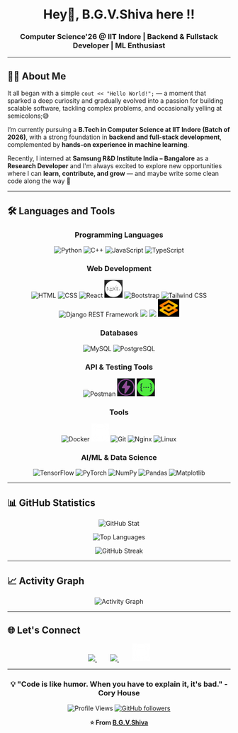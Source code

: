 <h1 align="center">Hey👋, B.G.V.Shiva here !!</h1>
<h3 align="center">Computer Science'26 @ IIT Indore | Backend & Fullstack Developer | ML Enthusiast</h3>

---

## 👨‍💻 About Me

It all began with a simple `cout << "Hello World!";` — a moment that sparked a deep curiosity and gradually evolved into a passion for building scalable software, tackling complex problems, and occasionally yelling at semicolons;😅

I’m currently pursuing a **B.Tech in Computer Science at IIT Indore (Batch of 2026)**, with a strong foundation in **backend and full-stack development**, complemented by **hands-on experience in machine learning**.

Recently, I interned at **Samsung R&D Institute India – Bangalore** as a **Research Developer** and I'm always excited to explore new opportunities where I can **learn, contribute, and grow** — and maybe write some clean code along the way 🚀

---

## 🛠️ Languages and Tools

<div align="center">

### Programming Languages
</div>
<div align="center">
<img src="https://cdn.jsdelivr.net/gh/devicons/devicon/icons/python/python-original.svg" height="40" alt="Python" />
  <img src="https://cdn.jsdelivr.net/gh/devicons/devicon/icons/cplusplus/cplusplus-original.svg" height="40" alt="C++" />
  <img src="https://cdn.jsdelivr.net/gh/devicons/devicon/icons/javascript/javascript-original.svg" height="40" alt="JavaScript" />
  <img src="https://cdn.jsdelivr.net/gh/devicons/devicon/icons/typescript/typescript-original.svg" height="40" alt="TypeScript" />
</p>

</div>

<div align="center">

### Web Development
</div>
<div align="center">

<img src="https://cdn.jsdelivr.net/gh/devicons/devicon/icons/html5/html5-original.svg" height="40" alt="HTML" />
  <img src="https://cdn.jsdelivr.net/gh/devicons/devicon/icons/css3/css3-original.svg" height="40" alt="CSS" />
  <img src="https://cdn.jsdelivr.net/gh/devicons/devicon/icons/react/react-original.svg" height="40" alt="React" />
  <img src="logos/nextjs.png" height="40" alt="Next.js" />
  <img src="https://cdn.jsdelivr.net/gh/devicons/devicon/icons/bootstrap/bootstrap-original.svg" height="40" alt="Bootstrap" />
  <img src="https://www.vectorlogo.zone/logos/tailwindcss/tailwindcss-icon.svg" height="40" alt="Tailwind CSS" />
  <img src="https://www.vectorlogo.zone/logos/djangoproject/djangoproject-icon.svg" height="40" alt="Django REST Framework" />
<img src="https://cdn.jsdelivr.net/gh/devicons/devicon/icons/fastapi/fastapi-original.svg" height="40" />
<img src="https://www.vectorlogo.zone/logos/figma/figma-icon.svg" height="40" />
<img src="logos/gradio.png" height="40" alt="Gradio" />


</div>

<div align="center">

### Databases
</div>
<div align="center">

<img src="https://cdn.jsdelivr.net/gh/devicons/devicon/icons/mysql/mysql-original.svg" height="40" alt="MySQL" />
<img src="https://cdn.jsdelivr.net/gh/devicons/devicon/icons/postgresql/postgresql-original.svg" height="40" alt="PostgreSQL" />

</div>

<div align="center">

### API & Testing Tools
</div>
<div align="center">

<img src="https://cdn.jsdelivr.net/gh/devicons/devicon/icons/postman/postman-original.svg" height="40" alt="Postman" />
<img src="logos/thunderclient.png" height="40" alt="Thunder Client" />
<img src="logos/swagger.png" height="40" alt="Swagger" />

</div>

<div align="center">

### Tools
</div>
<div align="center">

<img src="https://cdn.jsdelivr.net/gh/devicons/devicon/icons/docker/docker-original.svg" height="40" alt="Docker" />
  <img src="logos/github.png" height="40" alt="GitHub" />
  <img src="https://cdn.jsdelivr.net/gh/devicons/devicon/icons/git/git-original.svg" height="40" alt="Git" />
  <img src="https://cdn.jsdelivr.net/gh/devicons/devicon/icons/nginx/nginx-original.svg" height="40" alt="Nginx" />
  <img src="https://cdn.jsdelivr.net/gh/devicons/devicon/icons/linux/linux-original.svg" height="40" alt="Linux" />

</div>

<div align="center">

### AI/ML & Data Science
</div>
<div align="center">

<img src="https://cdn.jsdelivr.net/gh/devicons/devicon/icons/tensorflow/tensorflow-original.svg" height="40" alt="TensorFlow" />
  <img src="https://cdn.jsdelivr.net/gh/devicons/devicon/icons/pytorch/pytorch-original.svg" height="40" alt="PyTorch" />
  <img src="https://cdn.jsdelivr.net/gh/devicons/devicon/icons/numpy/numpy-original.svg" height="40" alt="NumPy" />
  <img src="https://cdn.jsdelivr.net/gh/devicons/devicon/icons/pandas/pandas-original.svg" height="40" alt="Pandas" />
  <img src="https://cdn.jsdelivr.net/gh/devicons/devicon/icons/matplotlib/matplotlib-original.svg" height="40" alt="Matplotlib" />

</div>

---
## 📊 GitHub Statistics

<div align="center">
  
![GitHub Stat](https://github-readme-stats.vercel.app/api?username=bgvshiva2004&show_icons=true&theme=radical&hide_border=true&count_private=true)

![Top Languages](https://github-readme-stats.vercel.app/api/top-langs/?username=bgvshiva2004&layout=compact&theme=radical&hide_border=true)

![GitHub Streak](https://github-readme-streak-stats.herokuapp.com/?user=bgvshiva2004&theme=radical&hide_border=true)

</div>

---

## 📈 Activity Graph

<div align="center">

![Activity Graph](https://github-readme-activity-graph.vercel.app/graph?username=bgvshiva2004&theme=react-dark&hide_border=true)

</div>

---

## 🌐 Let's Connect 

<div align="center">
  <a href="https://www.linkedin.com/in/bgvshiva/" style="margin: 0 15px;">
    <img src="https://cdn.jsdelivr.net/gh/devicons/devicon/icons/linkedin/linkedin-original.svg" height="40" />
  </a>
  <a href="mailto:bgvshiva@gmail.com" style="margin: 0 15px;">
    <img src="https://cdn.jsdelivr.net/gh/devicons/devicon/icons/google/google-original.svg" height="40" />
  </a>
  <a href="https://github.com/bgvshiva2004" style="margin: 0 15px;">
    <img src="logos/github.png" height="40" alt="GitHub" />
  </a>
</div>

<div align="center">

---

<div align="center">

### 💡 "Code is like humor. When you have to explain it, it's bad." - Cory House

![Profile Views](https://komarev.com/ghpvc/?username=bgvshiva2004&color=brightgreen&style=flat-square)
[![GitHub followers](https://img.shields.io/github/followers/bgvshiva2004?label=Follow&style=social)](https://github.com/bgvshiva2004)

**⭐ From [B.G.V.Shiva](https://github.com/bgvshiva2004)**

</div>
